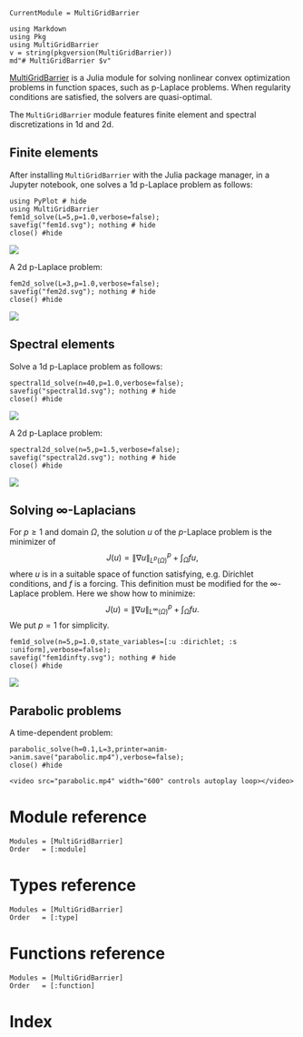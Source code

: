 ```@meta
CurrentModule = MultiGridBarrier
```

```@eval
using Markdown
using Pkg
using MultiGridBarrier
v = string(pkgversion(MultiGridBarrier))
md"# MultiGridBarrier $v"
```

[MultiGridBarrier](https://github.com/sloisel/MultiGridBarrier.jl) is a Julia module for solving nonlinear convex optimization problems in function spaces, such as p-Laplace problems. When regularity conditions are satisfied, the solvers are quasi-optimal.

The `MultiGridBarrier` module features finite element and spectral discretizations in 1d and 2d.

## Finite elements

After installing `MultiGridBarrier` with the Julia package manager, in a Jupyter notebook, one solves a 1d p-Laplace problem as follows:
```@example 1
using PyPlot # hide
using MultiGridBarrier
fem1d_solve(L=5,p=1.0,verbose=false);
savefig("fem1d.svg"); nothing # hide
close() #hide
```

![](fem1d.svg)

A 2d p-Laplace problem:
```@example 1
fem2d_solve(L=3,p=1.0,verbose=false);
savefig("fem2d.svg"); nothing # hide
close() #hide
```

![](fem2d.svg)

## Spectral elements

Solve a 1d p-Laplace problem as follows:
```@example 1
spectral1d_solve(n=40,p=1.0,verbose=false);
savefig("spectral1d.svg"); nothing # hide
close() #hide
```

![](spectral1d.svg)

A 2d p-Laplace problem:
```@example 1
spectral2d_solve(n=5,p=1.5,verbose=false);
savefig("spectral2d.svg"); nothing # hide
close() #hide
```

![](spectral2d.svg)

## Solving $\infty$-Laplacians

For $p \geq 1$ and domain $\Omega$, the solution $u$ of the $p$-Laplace problem is the minimizer of
$$J(u) = \|\nabla u\|_{L^p(\Omega)}^p + \int_{\Omega} fu,$$
where $u$ is in a suitable space of function satisfying, e.g. Dirichlet conditions, and $f$ is a forcing.
This definition must be modified for the $\infty$-Laplace problem. Here we show how to minimize:
$$J(u) = \|\nabla u\|_{L^\infty(\Omega)}^p + \int_{\Omega} fu.$$
We put $p=1$ for simplicity.

```@example 1
fem1d_solve(n=5,p=1.0,state_variables=[:u :dirichlet; :s :uniform],verbose=false);
savefig("fem1dinfty.svg"); nothing # hide
close() #hide
```

![](fem1dinfty.svg)

## Parabolic problems

A time-dependent problem:

```@example 1
parabolic_solve(h=0.1,L=3,printer=anim->anim.save("parabolic.mp4"),verbose=false);
close() #hide
```

```@raw html
<video src="parabolic.mp4" width="600" controls autoplay loop></video>
```

# Module reference

```@autodocs
Modules = [MultiGridBarrier]
Order   = [:module]
```

# Types reference

```@autodocs
Modules = [MultiGridBarrier]
Order   = [:type]
```

# Functions reference

```@autodocs
Modules = [MultiGridBarrier]
Order   = [:function]
```

# Index

```@index
```

